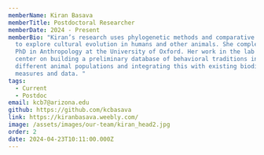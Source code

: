 ```yaml
---
memberName: Kiran Basava
memberTitle: Postdoctoral Researcher
memberDate: 2024 - Present
memberBio: "Kiran’s research uses phylogenetic methods and comparative databases
  to explore cultural evolution in humans and other animals. She completed her
  PhD in Anthropology at the University of Oxford. Her work in the lab will
  center on building a preliminary database of behavioral traditions in
  different animal populations and integrating this with existing biodiversity
  measures and data. "
tags:
  - Current
  - Postdoc
email: kcb7@arizona.edu
github: https://github.com/kcbasava
link: https://kiranbasava.weebly.com/
image: /assets/images/our-team/kiran_head2.jpg
order: 2
date: 2024-04-23T10:11:00.000Z
---
```

